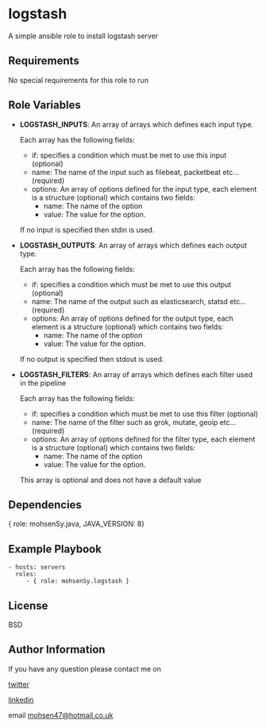 logstash
=========

A simple ansible role to install logstash server

Requirements
------------

No special requirements for this role to run

Role Variables
--------------

* **LOGSTASH_INPUTS**: An array of arrays which defines each input type.

  Each array has the following fields:
  * if: specifies a condition which must be met to use this input (optional)
  * name: The name of the input such as filebeat, packetbeat etc... (required)
  * options: An array of options defined for the input type, each element is a structure (optional)
    which contains two fields:
      * name: The name of the option
      * value: The value for the option.

  If no input is specified then stdin is used.
* **LOGSTASH_OUTPUTS**: An array of arrays which defines each output type.

    Each array has the following fields:
    * if: specifies a condition which must be met to use this output (optional)
    * name: The name of the output such as elasticsearch, statsd etc... (required)
    * options: An array of options defined for the output type, each element is a structure (optional)
      which contains two fields:
        * name: The name of the option
        * value: The value for the option.

    If no output is specified then stdout is used.
* **LOGSTASH_FILTERS**: An array of arrays which defines each filter used in the pipeline

  Each array has the following fields:
  * if: specifies a condition which must be met to use this filter (optional)
  * name: The name of the filter such as grok, mutate, geoip etc... (required)
  * options: An array of options defined for the filter type, each element is a structure (optional)
    which contains two fields:
      * name: The name of the option
      * value: The value for the option.

  This array is optional and does not have a default value

Dependencies
------------

{ role: mohsenSy.java, JAVA_VERSION: 8}

Example Playbook
----------------

    - hosts: servers
      roles:
         - { role: mohsenSy.logstash }

License
-------

BSD

Author Information
------------------

If you have any question please contact me on

[twitter](https://twitter.com/mouhsen_ibrahim)

[linkedin](https://linkedin.com/in/mohsen-ibrahim-670b13112/)

email mohsen47@hotmail.co.uk
